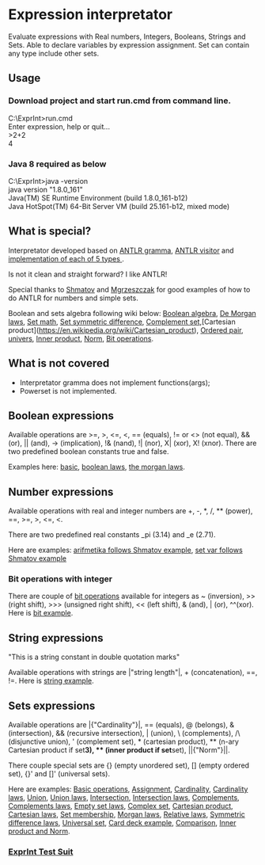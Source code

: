 # Expression interpretator

Evaluate expressions with Real numbers, Integers, Booleans, Strings and Sets. Able to declare variables by expression assignment. Set can contain any type include other sets.

## Usage

### Download project and start run.cmd from command line.
C:\ExprInt>run.cmd<br/>
Enter expression, help or quit...<br/>
\>2+2<br/>
4

### Java 8 required as below

C:\ExprInt>java -version<br/>
java version "1.8.0_161"<br/>
Java(TM) SE Runtime Environment (build 1.8.0_161-b12)<br/>
Java HotSpot(TM) 64-Bit Server VM (build 25.161-b12, mixed mode)<br/>

## What is special?

Interpretator developed based on [ANTLR gramma](https://github.com/serhioms/ExprInt/blob/master/gramma/CalcSet.g4), [ANTLR visitor](https://github.com/serhioms/ExprInt/blob/master/src/main/java/org/exprint/antlr/EvalVisitor.java) and [implementation of each of 5 types ](https://github.com/serhioms/ExprInt/tree/master/src/main/java/org/exprint/type).

Is not it clean and straight forward? I like ANTLR!

Special thanks to [Shmatov](https://github.com/shmatov/antlr4-calculator) and [Mgrzeszczak](https://github.com/mgrzeszczak/set-calculator) for good examples of how to do ANTLR for numbers and simple sets.

Boolean and sets algebra following wiki below: [Boolean algebra](https://en.wikipedia.org/wiki/Boolean_algebra), [De Morgan laws](https://en.wikipedia.org/wiki/De_Morgan%27s_laws), [Set math](https://en.wikipedia.org/wiki/Set_(mathematics)), [Set symmetric difference](https://en.wikipedia.org/wiki/Symmetric_difference), [Complement set](https://en.wikipedia.org/wiki/Complement_(set_theory)),[Cartesian product](https://en.wikipedia.org/wiki/Cartesian_product), [Ordered pair](https://en.wikipedia.org/wiki/Ordered_pair), [univers](https://en.wikipedia.org/wiki/Universe_(mathematics)), [Inner product](https://en.wikipedia.org/wiki/Inner_product_space), [Norm](https://en.wikipedia.org/wiki/Norm_(mathematics)), [Bit operations](https://www.programiz.com/java-programming/bitwise-operators). 

## What is not covered

- Interpretator gramma does not implement functions(args);
- Powerset is not implemented.

## Boolean expressions
Available operations are >=, >, <=, <, == (equals), != or <> (not equal), && (or), || (and), -> (implication), !& (nand), !| (nor), X| (xor), X! (xnor). There are two predefined boolean constants true and false.

Examples here: [basic](https://github.com/serhioms/ExprInt/blob/master/data/booleanbasic.txt), [boolean laws](https://github.com/serhioms/ExprInt/blob/master/data/booleanlaw.txt), [the morgan laws](https://github.com/serhioms/ExprInt/blob/master/data/booleanmorgan.txt).<br/>

## Number expressions
Available operations with real and integer numbers are +, -, *, /, ** (power), ==, >=, >, <=, <.<br/>

There are two predefined real constants _pi (3.14) and  _e (2.71).

Here are examples: [arifmetika follows Shmatov example](https://github.com/serhioms/ExprInt/blob/master/data/numarifmetika.txt), [set var follows Shmatov example](https://github.com/serhioms/ExprInt/blob/master/data/numsetvar.txt)

### Bit operations with integer
There are couple of [bit operations](https://www.programiz.com/java-programming/bitwise-operators) available for integers as ~ (inversion), >> (right shift), >>> (unsigned right shift), << (left shift), & (and), | (or), ^^(xor). Here is [bit example](https://github.com/serhioms/ExprInt/blob/master/data/bit.txt).

## String expressions
"This is a string constant in double quotation marks"

Available operations with strings are |"string length"|, + (concatenation), ==, !=. Here is [string example](https://github.com/serhioms/ExprInt/blob/master/data/string.txt).

## Sets expressions
Available operations are |{"Cardinality"}|, == (equals), @ (belongs), & (intersection), && (recursive intersection), | (union), \ (complements), /\ (disjunctive union), ' (complement set), * (cartesian product), ** (n-ary Cartesian product if set**3), ** (inner product if set**set), ||{"Norm"}||.<br/>

There couple special sets are {} (empty unordered set), [] (empty ordered set), {}' and []' (universal sets).

Here are examples: [Basic operations](https://github.com/serhioms/ExprInt/blob/master/data/setbasic.txt), [Assignment](https://github.com/serhioms/ExprInt/blob/master/data/setsimple.txt), [Cardinality](https://github.com/serhioms/ExprInt/blob/master/data/setcardinality.txt), [Cardinality laws](https://github.com/serhioms/ExprInt/blob/master/data/setcardinalitylaws.txt), [Union](https://github.com/serhioms/ExprInt/blob/master/data/setunion.txt), [Union laws](https://github.com/serhioms/ExprInt/blob/master/data/setunionlaws.txt), [Intersection](https://github.com/serhioms/ExprInt/blob/master/data/setintersection.txt), [Intersection laws](https://github.com/serhioms/ExprInt/blob/master/data/setintersectionlaw.txt), [Complements](https://github.com/serhioms/ExprInt/blob/master/data/setcomplements.txt), [Complements laws](https://github.com/serhioms/ExprInt/blob/master/data/setcomplementslaw.txt), [Empty set laws](https://github.com/serhioms/ExprInt/blob/master/data/setemptylaw.txt), [Complex set](https://github.com/serhioms/ExprInt/blob/master/data/setcomplex.txt), [Cartesian product](https://github.com/serhioms/ExprInt/blob/master/data/setcartesian.txt), [Cartesian laws](https://github.com/serhioms/ExprInt/blob/master/data/setcartesianlaws.txt), [Set membership](https://github.com/serhioms/ExprInt/blob/master/data/setmembershipbasic.txt), [Morgan laws](https://github.com/serhioms/ExprInt/blob/master/data/setmorgan.txt), [Relative laws](https://github.com/serhioms/ExprInt/blob/master/data/setrelativelaw.txt), [Symmetric difference laws](https://github.com/serhioms/ExprInt/blob/master/data/setsymmetricdifferencelaw.txt), [Universal set](https://github.com/serhioms/ExprInt/blob/master/data/setuniversalbasic.txt), [Card deck example](https://github.com/serhioms/ExprInt/blob/master/data/setcarddeck.txt), [Comparison](https://github.com/serhioms/ExprInt/blob/master/data/setcomparison.txt), [Inner product and Norm](https://github.com/serhioms/ExprInt/blob/master/data/vectors.txt). <br/>


### [ExprInt Test Suit](https://github.com/serhioms/ExprInt/blob/master/src/test/java/test/ExprintTest.java)
